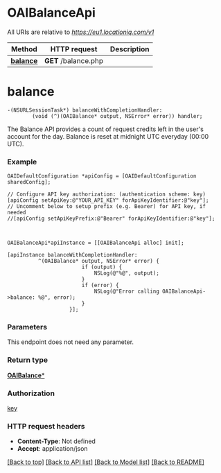 # OAIBalanceApi

All URIs are relative to *https://eu1.locationiq.com/v1*

Method | HTTP request | Description
------------- | ------------- | -------------
[**balance**](OAIBalanceApi.md#balance) | **GET** /balance.php | 


# **balance**
```objc
-(NSURLSessionTask*) balanceWithCompletionHandler: 
        (void (^)(OAIBalance* output, NSError* error)) handler;
```



The Balance API provides a count of request credits left in the user's account for the day. Balance is reset at midnight UTC everyday (00:00 UTC).

### Example 
```objc
OAIDefaultConfiguration *apiConfig = [OAIDefaultConfiguration sharedConfig];

// Configure API key authorization: (authentication scheme: key)
[apiConfig setApiKey:@"YOUR_API_KEY" forApiKeyIdentifier:@"key"];
// Uncomment below to setup prefix (e.g. Bearer) for API key, if needed
//[apiConfig setApiKeyPrefix:@"Bearer" forApiKeyIdentifier:@"key"];



OAIBalanceApi*apiInstance = [[OAIBalanceApi alloc] init];

[apiInstance balanceWithCompletionHandler: 
          ^(OAIBalance* output, NSError* error) {
                        if (output) {
                            NSLog(@"%@", output);
                        }
                        if (error) {
                            NSLog(@"Error calling OAIBalanceApi->balance: %@", error);
                        }
                    }];
```

### Parameters
This endpoint does not need any parameter.

### Return type

[**OAIBalance***](OAIBalance.md)

### Authorization

[key](../README.md#key)

### HTTP request headers

 - **Content-Type**: Not defined
 - **Accept**: application/json

[[Back to top]](#) [[Back to API list]](../README.md#documentation-for-api-endpoints) [[Back to Model list]](../README.md#documentation-for-models) [[Back to README]](../README.md)

